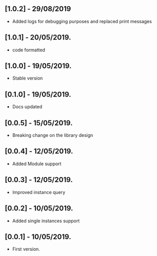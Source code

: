 ## [1.0.2] - 29/08/2019
* Added logs for debugging purposes and replaced print messages

## [1.0.1] - 20/05/2019.

* code formatted

## [1.0.0] - 19/05/2019.

* Stable version

## [0.1.0] - 19/05/2019.

* Docs updated

## [0.0.5] - 15/05/2019.

* Breaking change on the library design

## [0.0.4] - 12/05/2019.

* Added Module support

## [0.0.3] - 12/05/2019.

* Improved instance query

## [0.0.2] - 10/05/2019.

* Added single instances support

## [0.0.1] - 10/05/2019.

* First version.
